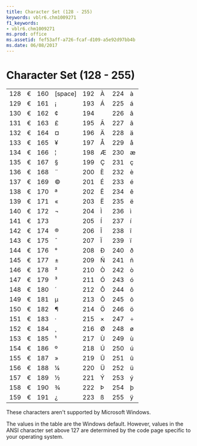 ```yaml
---
title: Character Set (128 - 255)
keywords: vblr6.chm1009271
f1_keywords:
- vblr6.chm1009271
ms.prod: office
ms.assetid: fef53aff-a726-fcaf-d109-a5e92d97bb4b
ms.date: 06/08/2017
---
```



# Character Set (128 - 255)

|||||||||
|:-----|:-----|:-----|:-----|:-----|:-----|:-----|:-----|
|128|€|160|[space]|192|À|224|à|
|129|€|161|¡|193|Á|225|á|
|130|€|162|¢|194||226|â|
|131|€|163|£|195|Ã|227|ã|
|132|€|164|¤|196|Ä|228|ä|
|133|€|165|¥|197|Å|229|å|
|134|€|166|¦|198|Æ|230|æ|
|135|€|167|§|199|Ç|231|ç|
|136|€|168|¨|200|È|232|è|
|137|€|169|©|201|É|233|é|
|138|€|170|ª|202|Ê|234|ê|
|139|€|171|«|203|Ë|235|ë|
|140|€|172|¬|204|Ì|236|ì|
|141|€|173|­|205|Í|237|í|
|142|€|174|®|206|Î|238|î|
|143|€|175|¯|207|Ï|239|ï|
|144|€|176|°|208|Ð|240|ð|
|145|€|177|±|209|Ñ|241|ñ|
|146|€|178|²|210|Ò|242|ò|
|147|€|179|³|211|Ó|243|ó|
|148|€|180|´|212|Ô|244|ô|
|149|€|181|µ|213|Õ|245|õ|
|150|€|182|¶|214|Ö|246|ö|
|151|€|183|·|215|×|247|÷|
|152|€|184|¸|216|Ø|248|ø|
|153|€|185|¹|217|Ù|249|ù|
|154|€|186|º|218|Ú|250|ú|
|155|€|187|»|219|Û|251|û|
|156|€|188|¼|220|Ü|252|ü|
|157|€|189|½|221|Ý|253|ý|
|158|€|190|¾|222|Þ|254|þ|
|159|€|191|¿|223|ß|255|ÿ|

These characters aren't supported by Microsoft Windows.

The values in the table are the Windows default. However, values in the ANSI character set above 127 are determined by the code page specific to your operating system.



